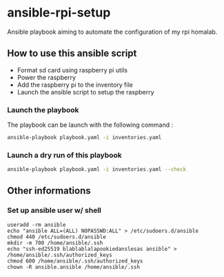 # ansible-rpi-setup

Ansible playbook aiming to automate the configuration of my rpi homalab.

## How to use this ansible script

- Format sd card using raspberry pi utils
- Power the raspberry
- Add the raspberry pi to the inventory file
- Launch the ansible script to setup the raspberry

### Launch the playbook

The playbook can be launch with the following command :

```bash
ansible-playbook playbook.yaml -i inventories.yaml
```

### Launch a dry run of this playbook

```bash
ansible-playbook playbook.yaml -i inventories.yaml --check
```

## Other informations

### Set up ansible user w/ shell

``` shell
useradd -rm ansible
echo "ansible ALL=(ALL) NOPASSWD:ALL" > /etc/sudoers.d/ansible
chmod 440 /etc/sudoers.d/ansible
mkdir -m 700 /home/ansible/.ssh
echo "ssh-ed25519 blablablalapookiedanslesas ansible" > /home/ansible/.ssh/authorized_keys
chmod 600 /home/ansible/.ssh/authorized_keys
chown -R ansible.ansible /home/ansible/.ssh
```
